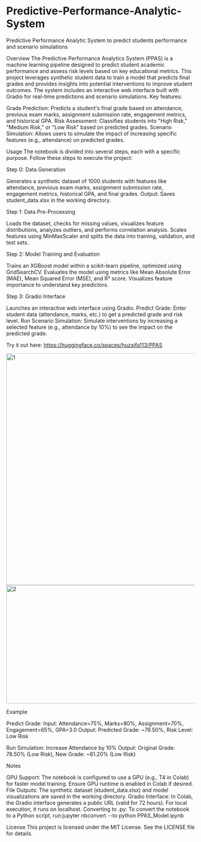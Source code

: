 # Predictive-Performance-Analytic-System
Predictive Performance Analytic System to predict students performance and scenario simulations

Overview
The Predictive Performance Analytics System (PPAS) is a machine learning pipeline designed to predict student academic performance and assess risk levels based on key educational metrics. This project leverages synthetic student data to train a model that predicts final grades and provides insights into potential interventions to improve student outcomes. The system includes an interactive web interface built with Gradio for real-time predictions and scenario simulations.
Key features:

Grade Prediction: Predicts a student's final grade based on attendance, previous exam marks, assignment submission rate, engagement metrics, and historical GPA.
Risk Assessment: Classifies students into "High Risk," "Medium Risk," or "Low Risk" based on predicted grades.
Scenario Simulation: Allows users to simulate the impact of increasing specific features (e.g., attendance) on predicted grades.

Usage
The notebook is divided into several steps, each with a specific purpose. Follow these steps to execute the project:

Step 0: Data Generation

Generates a synthetic dataset of 1000 students with features like attendance, previous exam marks, assignment submission rate, engagement metrics, historical GPA, and final grades.
Output: Saves student_data.xlsx in the working directory.


Step 1: Data Pre-Processing

Loads the dataset, checks for missing values, visualizes feature distributions, analyzes outliers, and performs correlation analysis.
Scales features using MinMaxScaler and splits the data into training, validation, and test sets.


Step 2: Model Training and Evaluation

Trains an XGBoost model within a scikit-learn pipeline, optimized using GridSearchCV.
Evaluates the model using metrics like Mean Absolute Error (MAE), Mean Squared Error (MSE), and R² score.
Visualizes feature importance to understand key predictors.


Step 3: Gradio Interface

Launches an interactive web interface using Gradio.
Predict Grade: Enter student data (attendance, marks, etc.) to get a predicted grade and risk level.
Run Scenario Simulation: Simulate interventions by increasing a selected feature (e.g., attendance by 10%) to see the impact on the predicted grade.



Try it out here:
https://huggingface.co/spaces/huzaifa113/PPAS

<img width="1350" height="619" alt="1" src="https://github.com/user-attachments/assets/ffa9a4ec-4e92-4efb-b0f4-b20ef40bb60f" />
<img width="1349" height="316" alt="2" src="https://github.com/user-attachments/assets/245f6d80-3668-4198-8183-81c57c8fb6d8" />


Example

Predict Grade:
Input: Attendance=75%, Marks=80%, Assignment=70%, Engagement=65%, GPA=3.0
Output: Predicted Grade: ~78.50%, Risk Level: Low Risk


Run Simulation:
Increase Attendance by 10%
Output: Original Grade: 78.50% (Low Risk), New Grade: ~81.20% (Low Risk)


Notes

GPU Support: The notebook is configured to use a GPU (e.g., T4 in Colab) for faster model training. Ensure GPU runtime is enabled in Colab if desired.
File Outputs: The synthetic dataset (student_data.xlsx) and model visualizations are saved in the working directory.
Gradio Interface: In Colab, the Gradio interface generates a public URL (valid for 72 hours). For local execution, it runs on localhost.
Converting to .py: To convert the notebook to a Python script, run:jupyter nbconvert --to python PPAS_Model.ipynb


License
This project is licensed under the MIT License. See the LICENSE file for details.
